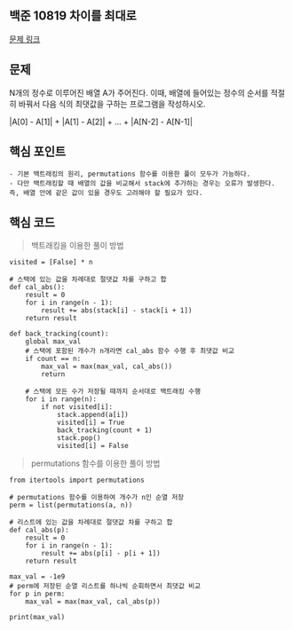 ## 백준 10819 차이를 최대로
[문제 링크](https://www.acmicpc.net/problem/10819)

## 문제
N개의 정수로 이루어진 배열 A가 주어진다. 이때, 배열에 들어있는 정수의 순서를 적절히 바꿔서 다음 식의 최댓값을 구하는 프로그램을 작성하시오.

|A[0] - A[1]| + |A[1] - A[2]| + ... + |A[N-2] - A[N-1]|

## 핵심 포인트
```
- 기본 백트래킹의 원리, permutations 함수를 이용한 풀이 모두가 가능하다.
- 다만 백트래킹할 때 배열의 값을 비교해서 stack에 추가하는 경우는 오류가 발생한다. 즉, 배열 안에 같은 값이 있을 경우도 고려해야 할 필요가 있다.
```

## 핵심 코드
> 백트래킹을 이용한 풀이 방법
```
visited = [False] * n

# 스택에 있는 값을 차례대로 절댓값 차를 구하고 합
def cal_abs():
    result = 0
    for i in range(n - 1):
        result += abs(stack[i] - stack[i + 1])
    return result

def back_tracking(count):
    global max_val
    # 스택에 포함된 개수가 n개라면 cal_abs 함수 수행 후 최댓값 비교
    if count == n:
        max_val = max(max_val, cal_abs())
        return

    # 스택에 모든 수가 저장될 때까지 순서대로 백트래킹 수행
    for i in range(n):
        if not visited[i]:
            stack.append(a[i])
            visited[i] = True
            back_tracking(count + 1)
            stack.pop()
            visited[i] = False
```

> permutations 함수를 이용한 풀이 방법
```
from itertools import permutations

# permutations 함수를 이용하여 개수가 n인 순열 저장
perm = list(permutations(a, n))

# 리스트에 있는 값을 차례대로 절댓값 차를 구하고 합
def cal_abs(p):
    result = 0
    for i in range(n - 1):
        result += abs(p[i] - p[i + 1])
    return result

max_val = -1e9
# perm에 저장된 순열 리스트를 하나씩 순회하면서 최댓값 비교
for p in perm:
    max_val = max(max_val, cal_abs(p))

print(max_val)
```